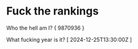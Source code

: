 # Fuck the rankings

Who the hell am I?
{ 9870936 }

What fucking year is it?
[ 2024-12-25T13:30:00Z ]
